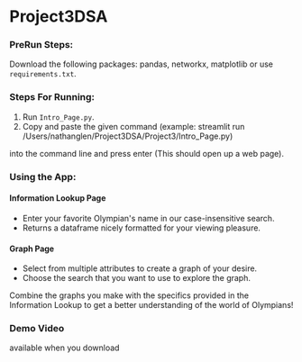 # Project3DSA

### PreRun Steps:

Download the following packages: pandas, networkx, matplotlib or use `requirements.txt`.

### Steps For Running:

1. Run `Intro_Page.py`.
2. Copy and paste the given command (example: streamlit run /Users/nathanglen/Project3DSA/Project3/Intro_Page.py)

into the command line and press enter (This should open up a web page).

### Using the App:

#### Information Lookup Page

- Enter your favorite Olympian's name in our case-insensitive search.
- Returns a dataframe nicely formatted for your viewing pleasure.

#### Graph Page

- Select from multiple attributes to create a graph of your desire.
- Choose the search that you want to use to explore the graph.

Combine the graphs you make with the specifics provided in the Information Lookup to get a better understanding of the world of Olympians!

### Demo Video

available when you download
